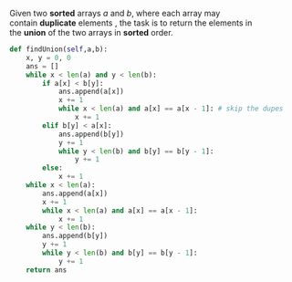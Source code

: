 Given two **sorted** arrays $a$ and $b$, where each array may contain **duplicate** elements , the task is to return the elements in the **union** of the two arrays in **sorted** order.

```python
def findUnion(self,a,b):
    x, y = 0, 0
    ans = []
    while x < len(a) and y < len(b):
        if a[x] < b[y]:
            ans.append(a[x])
            x += 1
            while x < len(a) and a[x] == a[x - 1]: # skip the dupes
                x += 1
        elif b[y] < a[x]:
            ans.append(b[y])
            y += 1
            while y < len(b) and b[y] == b[y - 1]:
                y += 1
        else:
            x += 1
    while x < len(a):
        ans.append(a[x])
        x += 1
        while x < len(a) and a[x] == a[x - 1]:
            x += 1
    while y < len(b):
        ans.append(b[y])
        y += 1
        while y < len(b) and b[y] == b[y - 1]:
            y += 1
    return ans
```